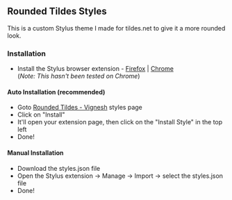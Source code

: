 ## Rounded Tildes Styles   
This is a custom Stylus theme I made for tildes.net to give it a more rounded look.  

### Installation  
 - Install the Stylus browser extension - [Firefox](https://addons.mozilla.org/en-US/firefox/addon/styl-us/) | [Chrome](https://chrome.google.com/webstore/detail/stylus/clngdbkpkpeebahjckkjfobafhncgmne)  
(_Note: This hasn't been tested on Chrome_)  
#### Auto Installation (recommended)  
 - Goto  [Rounded Tildes - Vignesh](https://userstyles.world/style/10370/rounded-tildes-vignesh) styles page  
 - Click on "Install"  
 - It'll open your extension page, then click on the "Install Style" in the top left
 - Done!
#### Manual Installation  
 - Download the styles.json file
 - Open the Stylus extension -> Manage -> Import -> select the styles.json file
 - Done!
